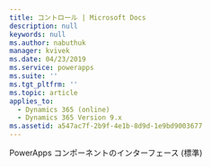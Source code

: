 ```yaml
---
title: コントロール | Microsoft Docs
description: null
keywords: null
ms.author: nabuthuk
manager: kvivek
ms.date: 04/23/2019
ms.service: powerapps
ms.suite: ''
ms.tgt_pltfrm: ''
ms.topic: article
applies_to:
  - Dynamics 365 (online)
  - Dynamics 365 Version 9.x
ms.assetid: a547ac7f-2b9f-4e1b-8d9d-1e9bd9003677
---
```

PowerApps コンポーネントのインターフェース (標準)
